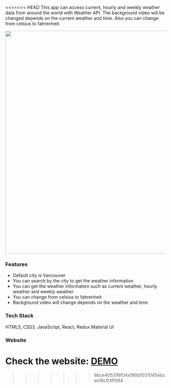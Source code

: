 
<<<<<<< HEAD
This app can access current, hourly and weekly weather data from around the world with Weather API. The background video will be changed depends on the current weather and time. Also you can change from celsius to fahrenheit.

<img src="public/images/weather.gif" width="700px"/>

### Features

- Default city is Vancouver
- You can search by the city to get the weather information
- You can get the weather information such as current weather, hourly weather and weekly weather
- You can change from celsius to fahrenheit
- Background video will change depends on the weather and time

### Tech Stack

HTML5, CSS3, JavaScript, React, Redux Material UI

### Website

Check the website: [DEMO](https://weather-app-react-redux.vercel.app/)
=======
>>>>>>> 9bce405316f04a190bf031045ebcee18c93ff594
